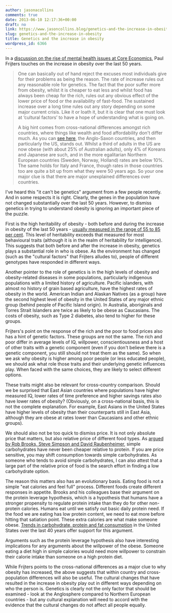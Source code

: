 ```yaml
---
author: jasonacollins
comments: true
date: 2013-06-10 12:17:36+00:00
draft: no
link: https://www.jasoncollins.blog/genetics-and-the-increase-in-obesity/
slug: genetics-and-the-increase-in-obesity
title: Genetics and the increase in obesity
wordpress_id: 6366
---
```


In a [discussion on the rise of mental health issues at Core Economics](http://economics.com.au/?p=9734), Paul Frijters touches on the increase in obesity over the last 50 years.


<blockquote>One can basically out of hand reject the excuses most individuals give for their problems as being the reason. The rate of increase rules out any reasonable role for genetics. The fact that the poor suffer more from obesity, whilst it is cheaper to eat less and whilst food has always been cheap for the rich, rules out any obvious effect of the lower price of food or the availability of fast-food. The sustained increase over a long time rules out any story depending on some major current crisis. Like it or loath it, but it is clear that one must look at ‘cultural factors’ to have a hope of understanding what is going on.

A big hint comes from cross-national differences amongst rich countries, where things like wealth and food affordability don't differ much. As you can [see here](http://en.wikipedia.org/wiki/File:Obesity_country_comparison_-_path.svg), the Anglo-Saxon countries, and then particularly the US, stands out. Whilst a third of adults in the US are now obese (with about 25% of Australian adults), only 4% of Koreans and Japanese are such, and in the more egalitarian Northern European countries (Sweden, Norway, Holland) rates are below 10%. The same holds for Italy and France, though rates in those countries too are quite a bit up from what they were 50 years ago. So your one major clue is that there are major unexplained differences over countries.</blockquote>


I've heard this "it can't be genetics" argument from a few people recently. And in some respects it is right. Clearly, the genes in the population have not changed substantially over the last 50 years. However, to dismiss genetics in trying to understand obesity is ignoring an important piece of the puzzle.

First is the high heritability of obesity - both before and during the increase in obesity of the last 50 years - [usually measured in the range of 55 to 85 per cent](http://ajcn.nutrition.org/content/87/2/398.abstract). This level of heritability exceeds that measured for most behavioural traits (although it is in the realm of heritability for intelligence). This suggests that both before and after the increase in obesity, genetics plays a substantial role in who is obese. As the environment has changed (such as the "cultural factors" that Frijters alludes to), people of different genotypes have responded in different ways.

Another pointer to the role of genetics is in the high levels of obesity and obesity-related diseases in some populations, particularly indigenous populations with a limited history of agriculture. Pacific islanders, with almost no history of grain based agriculture, have the highest rates of obesity in the world. American Indian and Alaskan Natives (as a group) have the second highest level of obesity in the United States of any major ethnic group (behind people of Pacific Island origin). In Australia, aboriginals and Torres Strait Islanders are twice as likely to be obese as Caucasians. The costs of obesity, such as Type 2 diabetes, also tend to higher for these groups.

Frijters's point on the response of the rich and the poor to food prices also has a hint of genetic factors. These groups are not the same. The rich and poor differ in average levels of IQ, willpower, conscientiousness and a host of other traits with a genetic component (even if you don't believe there is a genetic component, you still should not treat them as the same). So when we ask why obesity is higher among poor people (or less educated people), we should ask what role those traits and their underlying genetic influences play. When faced with the same choices, they are likely to select different options.

These traits might also be relevant for cross-country comparison. Should we be surprised that East Asian countries where populations have higher measured IQ, lower rates of time preference and higher savings rates also have lower rates of obesity? (Obviously, on a cross-national basis, this is not the complete explanation. For example, East Asians in the United States have higher levels of obesity than their counterparts still in East Asia, although they are obese at rates lower than Caucasians and other ethnic groups).

We should also not be too quick to dismiss price. It is not only absolute price that matters, but also relative price of different food types. As [argued by Rob Brooks, Steve Simpson and David Raubenheimer](https://www.jasoncollins.blog/evolution-and-obesity/), simple carbohydrates have never been cheaper relative to protein. If you are price sensitive, you may shift consumption towards simple carbohydrates. As someone who tends to avoid simple carbohydrates, I can also attest that a large part of the relative price of food is the search effort in finding a low carbohydrate option.

The reason this matters also has an evolutionary basis. Eating food is not a simple "eat calories and feel full" process. Different foods create different responses in appetite. Brooks and his colleagues base their argument on the protein leverage hypothesis, which is a hypothesis that humans have a stronger propensity to regulate protein intake than they do for other non-protein calories. Humans eat until we satisfy out basic daily protein need. If the food we are eating has low protein content, we need to eat more before hitting that satiation point. These extra calories are what make someone obese. [Trends in carbohydrate, protein and fat consumption](https://doi.org/10.3945/ajcn.110.000141) in the United States over the last 40 years offer support for this argument.

Arguments such as the protein leverage hypothesis also have interesting implications for any arguments about the willpower of the obese. Someone eating a diet high in simple calories would need more willpower to constrain their calorie intake than someone on a high protein diet.

While Frijters points to the cross-national differences as a major clue to why obesity has increased, the above suggests that within country and cross-population differences will also be useful. The cultural changes that have resulted in the increase in obesity play out in different ways depending on who the person is. Genetics is clearly not the only factor that should be examined - look at the Anglosphere compared to Northern European countries - but any cultural explanation will need to accord with the evidence that the cultural changes do not affect all people equally.
